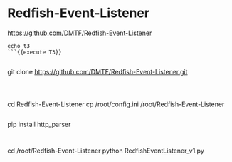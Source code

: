 
# Redfish-Event-Listener

 https://github.com/DMTF/Redfish-Event-Listener



```
echo t3
```{{execute T3}}


```
git clone https://github.com/DMTF/Redfish-Event-Listener.git
```{{execute  T3}}



```
cd Redfish-Event-Listener
cp /root/config.ini /root/Redfish-Event-Listener
```{{execute  T3}}

```
pip install http_parser
```{{execute  T3}}


```
cd /root/Redfish-Event-Listener
python RedfishEventListener_v1.py
```{{execute  T3}}
